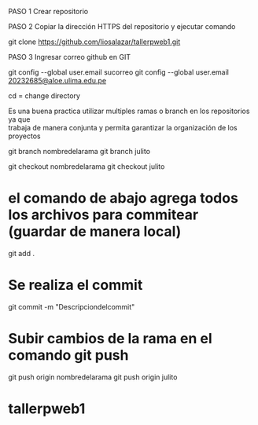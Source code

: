 PASO 1 Crear repositorio

PASO 2 Copiar la dirección HTTPS del repositorio y ejecutar comando

git clone https://github.com/liosalazar/tallerpweb1.git

PASO 3 Ingresar correo github en GIT 

git config --global user.email sucorreo
git config --global user.email 20232685@aloe.ulima.edu.pe

cd = change directory

Es una buena practica utilizar multiples ramas o branch en los repositorios ya que  
trabaja de manera conjunta y permita garantizar la organización de los proyectos

git branch nombredelarama
git branch julito

git checkout nombredelarama
git checkout julito

# el comando de abajo agrega todos los archivos para commitear (guardar de manera local)
git add .

# Se realiza el commit
git commit -m "Descripciondelcommit"

# Subir cambios de la rama en el comando git push

git push origin nombredelarama
git push origin julito

# tallerpweb1